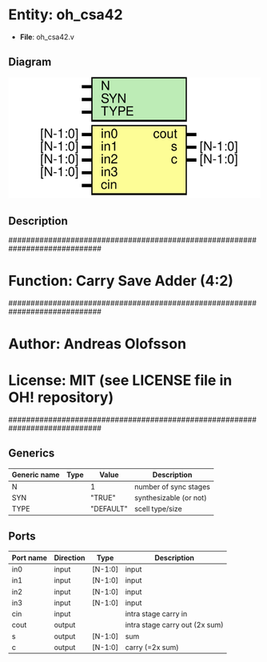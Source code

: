 # Entity: oh_csa42

- **File**: oh_csa42.v
## Diagram

![Diagram](oh_csa42.svg "Diagram")
## Description

#############################################################################
# Function: Carry Save Adder (4:2)                                          #
#############################################################################
# Author:   Andreas Olofsson                                                #
# License:  MIT (see LICENSE file in OH! repository)                        #
#############################################################################

## Generics

| Generic name | Type | Value     | Description              |
| ------------ | ---- | --------- | ------------------------ |
| N            |      | 1         |  number of sync stages   |
| SYN          |      | "TRUE"    |  synthesizable (or not)  |
| TYPE         |      | "DEFAULT" |  scell type/size         |
## Ports

| Port name | Direction | Type    | Description                    |
| --------- | --------- | ------- | ------------------------------ |
| in0       | input     | [N-1:0] | input                          |
| in1       | input     | [N-1:0] | input                          |
| in2       | input     | [N-1:0] | input                          |
| in3       | input     | [N-1:0] | input                          |
| cin       | input     |         | intra stage carry in           |
| cout      | output    |         | intra stage carry out (2x sum) |
| s         | output    | [N-1:0] | sum                            |
| c         | output    | [N-1:0] | carry (=2x sum)                |
